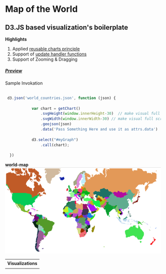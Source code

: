 # Map of the World

## D3.JS based visualization's boilerplate 

**Highlights**
1. Applied [reusable charts principle](https://bost.ocks.org/mike/chart/) 
1. Support of  [update handler functions](https://www.toptal.com/d3-js/towards-reusable-d3-js-charts)
1. Support of Zooming & Dragging 




##### [Preview](https://bumbeishvili.github.io/d3js-boilerplate/Maps/World/)

Sample Invokation
```javascript

 d3.json('world_countries.json', function (json) {
 
            var chart = getChart()
                .svgHeight(window.innerHeight-30)  // make visual full screen
                .svgWidth(window.innerWidth-30) // make visual full screen
                .geojson(json)
                .data('Pass Something Here and use it as attrs.data')

            d3.select("#myGraph")
                .call(chart);

  })

```






**world-map**  
![](https://raw.githubusercontent.com/bumbeishvili/Assets/master/Projects/D3/d3-boilerplates/world.png)


<table>
 <tr>
   <th>Visualizations</th>
 </tr>
 
   <tr>
      <td>
         <a href=""></a>
      </td>
   </tr>
</table>
